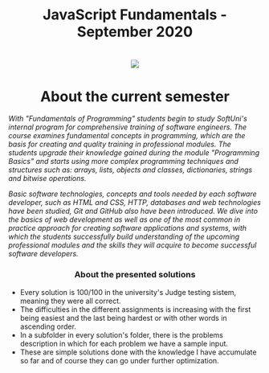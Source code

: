 <h1 align="center"> JavaScript Fundamentals - September 2020 <h1>
<p align="center">
  <a href="https://softuni.bg/trainings/3133/js-fundamentals-september-2020">
    <img src="https://i.imgur.com/arAr8gZ.png" />
  </a>
<p>
  
<h1 align="center">About the current semester</h1>

<p><i>With "Fundamentals of Programming" students begin to study SoftUni's internal program for comprehensive training of software engineers. The course examines fundamental concepts in programming, which are the basis for creating and quality training in professional modules. The students upgrade their knowledge gained during the module "Programming Basics" and starts using more complex programming techniques and structures such as: arrays, lists, objects and classes, dictionaries, strings and bitwise operations.

Basic software technologies, concepts and tools needed by each software developer, such as HTML and CSS, HTTP, databases and web technologies have been studied, Git and GitHub also have been introduced. We dive into the basics of web development as well as one of the most common in practice approach for creating software applications and systems, with which the students successfully build understanding of the upcoming professional modules and the skills they will acquire to become successful software developers.</i></p>

<h3 align="center">About the presented solutions</h3>

- Every solution is 100/100 in the university's Judge testing sistem, meaning they were all correct.
- The difficulties in the different assignments is increasing with the first being easiest and the last being hardest or with other words in ascending order.
- In a subfolder in every solution's folder, there is the problems description in which for each problem we have a sample input.
- These are simple solutions done with the knowledge I have accumulate so far and of course they can go under further optimization.
